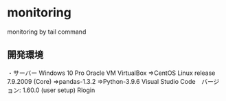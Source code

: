 # monitoring
monitoring by tail command

## 開発環境
・サーバー
Windows 10 Pro
Oracle VM VirtualBox
⇒CentOS Linux release 7.9.2009 (Core)
⇒pandas-1.3.2
⇒Python-3.9.6
Visual Studio Code　バージョン: 1.60.0 (user setup)
Rlogin

